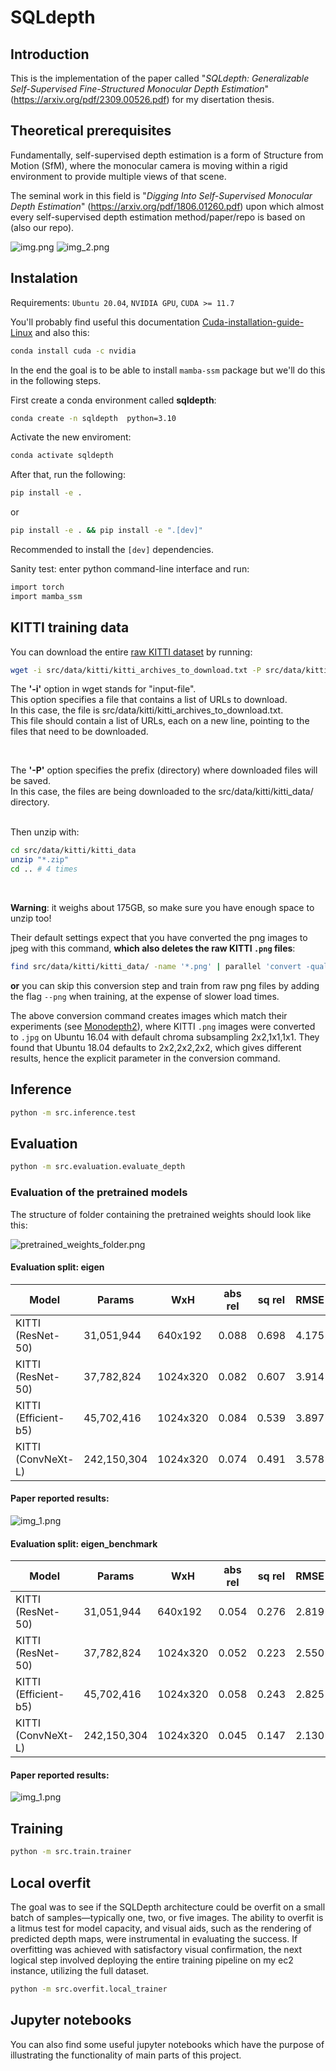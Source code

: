 # SQLdepth


## Introduction
This is the implementation of the paper called "*SQLdepth: Generalizable Self-Supervised Fine-Structured Monocular Depth
Estimation*" (https://arxiv.org/pdf/2309.00526.pdf) for my disertation thesis.

## Theoretical prerequisites
Fundamentally, self-supervised depth estimation is a form of Structure from Motion (SfM), where the monocular camera is moving within a rigid 
environment to provide multiple views of that scene. 

The seminal work in this field is "*Digging Into Self-Supervised Monocular Depth Estimation*" (https://arxiv.org/pdf/1806.01260.pdf) upon which 
almost every self-supervised depth estimation method/paper/repo is based on (also our repo).

![img.png](assets/theory_1.png)
![img_2.png](assets/theory_2.png)
## Instalation
Requirements: `Ubuntu 20.04`, `NVIDIA GPU`, `CUDA >= 11.7`

You'll probably find useful this documentation [Cuda-installation-guide-Linux](https://docs.nvidia.com/cuda/cuda-installation-guide-linux/index.html#conda-installation) and also
this:
```bash
conda install cuda -c nvidia
```

In the end the goal is to be able to install `mamba-ssm` package but we'll do this in the following steps.

First create a conda environment called **sqldepth**:
```bash
conda create -n sqldepth  python=3.10  
```

Activate the new enviroment:
```bash
conda activate sqldepth
```

After that, run the following:
```bash
pip install -e .
```
or
```bash
pip install -e . && pip install -e ".[dev]"
```

Recommended to install the `[dev]` dependencies.

Sanity test: enter python command-line interface and run:
```bash
import torch
import mamba_ssm
```

## KITTI training data
You can download the entire [raw KITTI dataset](https://www.cvlibs.net/datasets/kitti/raw_data.php) by running:
```bash
wget -i src/data/kitti/kitti_archives_to_download.txt -P src/data/kitti/kitti_data/
```
The **'-i'** option in wget stands for "input-file". <br />
This option specifies a file that contains a list of URLs to download.  <br />
In this case, the file is src/data/kitti/kitti_archives_to_download.txt.  <br />
This file should contain a list of URLs, each on a new line, pointing to the files that need to be downloaded. <br />

<br />

The **'-P'** option specifies the prefix (directory) where downloaded files will be saved. <br /> 
In this case, the files are being downloaded to the src/data/kitti/kitti_data/ directory. <br />

<br />
Then unzip with:

```bash
cd src/data/kitti/kitti_data
unzip "*.zip"
cd .. # 4 times
```
<br />

**Warning**: it weighs about 175GB, so make sure you have enough space to unzip too!
<br />

Their default settings expect that you have converted the png images to jpeg with this command, **which also deletes
the raw KITTI `.png` files**:
```bash
find src/data/kitti/kitti_data/ -name '*.png' | parallel 'convert -quality 92 -sampling-factor 2x2,1x1,1x1 {.}.png {.}.jpg && rm {}'
```
**or** you can skip this conversion step and train from raw png files by adding the flag `--png` when training, at the expense of slower load times.

The above conversion command creates images which match their experiments (see [Monodepth2](https://github.com/nianticlabs/monodepth2)), where KITTI `.png` images were converted to `.jpg` on Ubuntu 16.04 
with default chroma subsampling 2x2,1x1,1x1. They found that Ubuntu 18.04 defaults to 2x2,2x2,2x2, which gives different results, hence 
the explicit parameter in the conversion command.
## Inference

```bash
python -m src.inference.test  
```

## Evaluation

```bash
python -m src.evaluation.evaluate_depth
```

### Evaluation of the pretrained models

The structure of folder containing the pretrained weights should look like this:
<br />

![pretrained_weights_folder.png](assets%2Fpretrained_weights_folder.png)

#### Evaluation split: eigen
| Model     | Params | WxH | abs rel | sq rel | RMSE  | RMSE log | a1    | a2    | a3    |
|-----------|--------|-----|---------|--------|-------|-------|-------|-------|-------|
| KITTI (ResNet-50)    | 31,051,944  | 640x192 | 0.088   | 0.698  | 4.175 | 0.167 | 0.919 | 0.969 | 0.984 |
| KITTI (ResNet-50) | 37,782,824  | 1024x320	 | 0.082   | 0.607  | 3.914 | 0.160 | 0.928 | 0.972 | 0.985 |
| KITTI (Efficient-b5) | 45,702,416  | 1024x320 | 0.084   | 0.539  | 3.897 | 0.162 | 0.924 | 0.971 | 0.985 |
| KITTI (ConvNeXt-L) | 242,150,304  | 1024x320 | 0.074   | 0.491  | 3.578 | 0.150 | 0.939 | 0.974 | 0.986 |

#### Paper reported results:
![img_1.png](assets/paper_reported_results_eigen.png)
#### Evaluation split: eigen_benchmark
| Model     | Params | WxH | abs rel | sq rel | RMSE  | RMSE log | a1    | a2    | a3    |
|-----------|--------|-----|-------|-------|-------|-------|-------|-------|-------|
| KITTI (ResNet-50)    | 31,051,944  | 640x192 | 0.054 | 0.276 | 2.819 | 0.092 | 0.964 | 0.993 | 0.998 |
| KITTI (ResNet-50) | 37,782,824  | 1024x320	 | 0.052 | 0.223 | 2.550 | 0.084 | 0.971 | 0.995 | 0.998 |
| KITTI (Efficient-b5) | 45,702,416  | 1024x320 | 0.058 | 0.243 | 2.825 | 0.093 | 0.964 | 0.994 | 0.998 |
| KITTI (ConvNeXt-L) | 242,150,304  | 1024x320 | 0.045 | 0.147 | 2.130 | 0.070 | 0.982 | 0.997 | 0.999 |

#### Paper reported results:
![img_1.png](assets/paper_reported_results_eigen_benchmark.png)
## Training
```bash
python -m src.train.trainer
```

## Local overfit

The goal was to see if the SQLDepth architecture could be
overfit on a small batch of samples—typically one, two, or five images.
The ability to overfit is a litmus test for model capacity, and visual 
aids, such as the rendering of predicted depth maps, were instrumental in evaluating 
the success. If overfitting was achieved with satisfactory visual 
confirmation, the next logical step involved deploying the entire 
training pipeline on my ec2 instance, utilizing the full dataset.
```bash
python -m src.overfit.local_trainer
```

## Jupyter notebooks

You can also find some useful jupyter notebooks which have the purpose of illustrating the functionality of main parts
of this project.